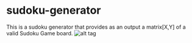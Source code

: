 # sudoku-generator
This is a sudoku generator that provides as an output a matrix[X,Y] of a valid Sudoku Game board.
![alt tag](https://github.com/zurche/sudoku-generator/blob/master/device-2016-04-19-235539.png)
